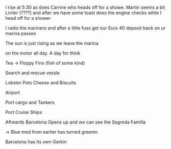 
I rise at 5:30 as does Carrine who heads off for a showe. Martin seems a bit Livlier (????) and after we have some toast does the engine checks while I head off for a shower

I radio the marinero and after a little fuss get our Euro 40 deposit back on ur marina passes

The sun is just rising as we leave the marina

on the motor all day. A day for think

Tea -> Floppy Fins (fish of some kind)

Search and rescue vessle

Lobster Pots Cheese and Biscuits


Airport

Port cargo and Tankers


Port Cruise Ships


Aftwards Barcelona Opens up and we can see the Sagreda Familla

-> Blue med from earlier has turned greemn


Barcelona has its own Gerkin
